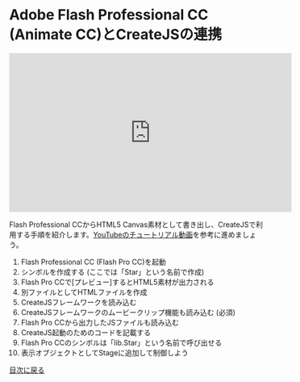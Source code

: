 # Adobe Flash Professional CC (Animate CC)とCreateJSの連携

<iframe width="560" height="315" src="https://www.youtube.com/embed/RK6Z-ExOwuw" frameborder="0" allowfullscreen></iframe>

Flash Professional CCからHTML5 Canvas素材として書き出し、CreateJSで利用する手順を紹介します。[YouTubeのチュートリアル動画](https://www.youtube.com/watch?v=RK6Z-ExOwuw)を参考に進めましょう。

1. Flash Professional CC (Flash Pro CC)を起動
2. シンボルを作成する (ここでは「Star」という名前で作成)
3. Flash Pro CCで[プレビュー]するとHTML5素材が出力される
4. 別ファイルとしてHTMLファイルを作成
5. CreateJSフレームワークを読み込む
6. CreateJSフレームワークのムービークリップ機能も読み込む (必須)
7. Flash Pro CCから出力したJSファイルも読み込む
8. CreateJS起動のためのコードを記載する
9. Flash Pro CCのシンボルは「lib.Star」という名前で呼び出せる
10. 表示オブジェクトとしてStageに追加して制御しよう



[目次に戻る](../ReadMe.md)
